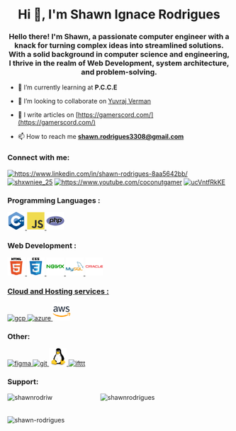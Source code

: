 <h1 align="center">Hi 👋, I'm Shawn Ignace Rodrigues</h1>
<h3 align="center">Hello there! I'm Shawn, a passionate computer engineer with a knack for turning complex ideas into streamlined solutions. With a solid background in computer science and engineering, I thrive in the realm of Web Development, system architecture, and problem-solving.</h3>

- 🌱 I’m currently learning at **P.C.C.E**

- 👯 I’m looking to collaborate on [Yuvraj Verman](https://yuvrajverma.in/)

- 📝 I write articles on [https://gamerscord.com/](https://gamerscord.com/)

- 📫 How to reach me **shawn.rodrigues3308@gmail.com**

<h3 align="left">Connect with me:</h3>
<p align="left">
<a href="https://linkedin.com/in/https://www.linkedin.com/in/shawn-rodrigues-8aa5642bb/" target="blank"><img align="center" src="https://raw.githubusercontent.com/rahuldkjain/github-profile-readme-generator/master/src/images/icons/Social/linked-in-alt.svg" alt="https://www.linkedin.com/in/shawn-rodrigues-8aa5642bb/" height="30" width="40" /></a>
<a href="https://instagram.com/shxwniee_25" target="blank"><img align="center" src="https://raw.githubusercontent.com/rahuldkjain/github-profile-readme-generator/master/src/images/icons/Social/instagram.svg" alt="shxwniee_25" height="30" width="40" /></a>
<a href="https://www.youtube.com/c/https://www.youtube.com/coconutgamer" target="blank"><img align="center" src="https://raw.githubusercontent.com/rahuldkjain/github-profile-readme-generator/master/src/images/icons/Social/youtube.svg" alt="https://www.youtube.com/coconutgamer" height="30" width="40" /></a>
<a href="https://discord.gg/ucVntfRkKE" target="blank"><img align="center" src="https://raw.githubusercontent.com/rahuldkjain/github-profile-readme-generator/master/src/images/icons/Social/discord.svg" alt="ucVntfRkKE" height="30" width="40" /></a>
</p>

<h3 align="left">Programming Languages :</h3>
<p align="left"> 


 
<a href="https://www.w3schools.com/cpp/" target="_blank" rel="noreferrer"> <img src="https://raw.githubusercontent.com/devicons/devicon/master/icons/cplusplus/cplusplus-original.svg" alt="cplusplus" width="40" height="40"/> </a> <a href="https://developer.mozilla.org/en-US/docs/Web/JavaScript" target="_blank" rel="noreferrer"> <img src="https://raw.githubusercontent.com/devicons/devicon/master/icons/javascript/javascript-original.svg" alt="javascript" width="40" height="40"/> </a> <a href="https://www.php.net" target="_blank" rel="noreferrer"> <img src="https://raw.githubusercontent.com/devicons/devicon/master/icons/php/php-original.svg" alt="php" width="40" height="40"/> </a> 

<h3 align="left">Web Development :</h3>

<a href="https://www.w3.org/html/" target="_blank" rel="noreferrer"> <img src="https://raw.githubusercontent.com/devicons/devicon/master/icons/html5/html5-original-wordmark.svg" alt="html5" width="40" height="40"/> </a> <a href="https://www.w3schools.com/css/" target="_blank" rel="noreferrer"> <img src="https://raw.githubusercontent.com/devicons/devicon/master/icons/css3/css3-original-wordmark.svg" alt="css3" width="40" height="40"/> </a> 
</a> <a href="https://www.nginx.com" target="_blank" rel="noreferrer"> <img src="https://raw.githubusercontent.com/devicons/devicon/master/icons/nginx/nginx-original.svg" alt="nginx" width="40" height="40"/> </a><a href="https://www.mysql.com/" target="_blank" rel="noreferrer"> <img src="https://raw.githubusercontent.com/devicons/devicon/master/icons/mysql/mysql-original-wordmark.svg" alt="mysql" width="40" height="40"/> </a> <a href="https://www.oracle.com/" target="_blank" rel="noreferrer"> <img src="https://raw.githubusercontent.com/devicons/devicon/master/icons/oracle/oracle-original.svg" alt="oracle" width="40" height="40"/>  


<h3 align="left">Cloud and Hosting services :</h3>

<a href="https://cloud.google.com" target="_blank" rel="noreferrer"> <img src="https://www.vectorlogo.zone/logos/google_cloud/google_cloud-icon.svg" alt="gcp" width="40" height="40"/> </a> <a href="https://azure.microsoft.com/en-in/" target="_blank" rel="noreferrer"> <img src="https://www.vectorlogo.zone/logos/microsoft_azure/microsoft_azure-icon.svg" alt="azure" width="40" height="40"/> </a> <a href="https://aws.amazon.com" target="_blank" rel="noreferrer"> <img src="https://raw.githubusercontent.com/devicons/devicon/master/icons/amazonwebservices/amazonwebservices-original-wordmark.svg" alt="aws" width="40" height="40"/> </a>



<h3 align="left">Other:</h3>
<a href="https://www.figma.com/" target="_blank" rel="noreferrer"> <img src="https://www.vectorlogo.zone/logos/figma/figma-icon.svg" alt="figma" width="40" height="40"/> </a> <a href="https://git-scm.com/" target="_blank" rel="noreferrer"> <img src="https://www.vectorlogo.zone/logos/git-scm/git-scm-icon.svg" alt="git" width="40" height="40"/> </a><a href="https://www.linux.org/" target="_blank" rel="noreferrer"> <img src="https://raw.githubusercontent.com/devicons/devicon/master/icons/linux/linux-original.svg" alt="linux" width="40" height="40"/> </a> <a href="https://ifttt.com/" target="_blank" rel="noreferrer"> <img src="https://www.vectorlogo.zone/logos/ifttt/ifttt-ar21.svg" alt="ifttt" width="40" height="40"/> </a>

<h3 align="left">Support:</h3>
<p><a href="https://www.buymeacoffee.com/shawnrodriw"> <img align="left" src="https://cdn.buymeacoffee.com/buttons/v2/default-yellow.png" height="50" width="210" alt="shawnrodriw" /></a><a href="https://ko-fi.com/shawnrodrigues"> <img align="left" src="https://cdn.ko-fi.com/cdn/kofi3.png?v=3" height="50" width="210" alt="shawnrodrigues" /></a></p><br>

<p>&nbsp;<img align="center" src="https://github-readme-stats.vercel.app/api?username=shawn-rodrigues&show_icons=true&locale=en" alt="shawn-rodrigues" /></p>

